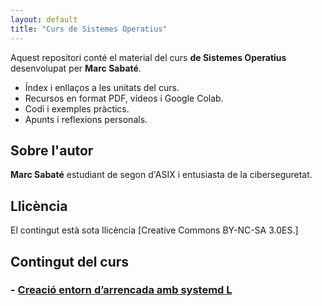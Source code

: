 ```yaml
---
layout: default
title: "Curs de Sistemes Operatius"
---
```


Aquest repositori conté el material del curs **de Sistemes Operatius** desenvolupat per **Marc Sabaté**.

- Índex i enllaços a les unitats del curs.
- Recursos en format PDF, vídeos i Google Colab.
- Codi i exemples pràctics.
- Apunts i reflexions personals.

## Sobre l'autor

**Marc Sabaté** estudiant de segon d'ASIX i entusiasta de la ciberseguretat.

## Llicència

El contingut està sota llicència [Creative Commons BY-NC-SA 3.0ES.]

## Contingut del curs

### - [Creació entorn d’arrencada amb systemd L](Creació%20entorn%20d’arrencada%20amb%20systemd%20L/practica.md)




